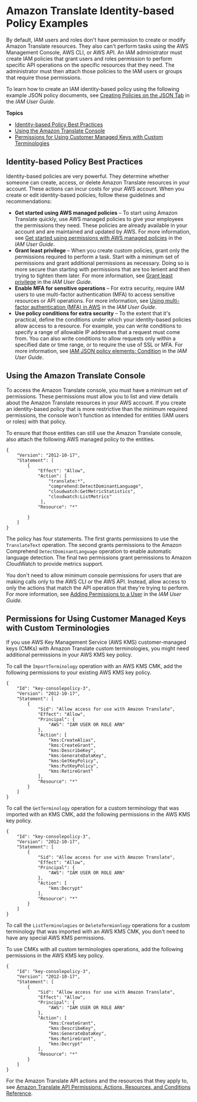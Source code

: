 # Amazon Translate Identity\-based Policy Examples<a name="security_iam_id-based-policy-examples"></a>

By default, IAM users and roles don't have permission to create or modify Amazon Translate resources\. They also can't perform tasks using the AWS Management Console, AWS CLI, or AWS API\. An IAM administrator must create IAM policies that grant users and roles permission to perform specific API operations on the specific resources that they need\. The administrator must then attach those policies to the IAM users or groups that require those permissions\.

To learn how to create an IAM identity\-based policy using the following example JSON policy documents, see [Creating Policies on the JSON Tab](https://docs.aws.amazon.com/IAM/latest/UserGuide/access_policies_create.html#access_policies_create-json-editor) in the *IAM User Guide*\.

**Topics**
+ [Identity\-based Policy Best Practices](#security_iam_service-with-iam-policy-best-practices)
+ [Using the Amazon Translate Console](#security_iam_id-based-policy-examples-console)
+ [Permissions for Using Customer Managed Keys with Custom Terminologies](#kms-permissions)

## Identity\-based Policy Best Practices<a name="security_iam_service-with-iam-policy-best-practices"></a>

Identity\-based policies are very powerful\. They determine whether someone can create, access, or delete Amazon Translate resources in your account\. These actions can incur costs for your AWS account\. When you create or edit identity\-based policies, follow these guidelines and recommendations:
+ **Get started using AWS managed policies** – To start using Amazon Translate quickly, use AWS managed policies to give your employees the permissions they need\. These policies are already available in your account and are maintained and updated by AWS\. For more information, see [Get started using permissions with AWS managed policies](https://docs.aws.amazon.com/IAM/latest/UserGuide/best-practices.html#bp-use-aws-defined-policies) in the *IAM User Guide*\.
+ **Grant least privilege** – When you create custom policies, grant only the permissions required to perform a task\. Start with a minimum set of permissions and grant additional permissions as necessary\. Doing so is more secure than starting with permissions that are too lenient and then trying to tighten them later\. For more information, see [Grant least privilege](https://docs.aws.amazon.com/IAM/latest/UserGuide/best-practices.html#grant-least-privilege) in the *IAM User Guide*\.
+ **Enable MFA for sensitive operations** – For extra security, require IAM users to use multi\-factor authentication \(MFA\) to access sensitive resources or API operations\. For more information, see [Using multi\-factor authentication \(MFA\) in AWS](https://docs.aws.amazon.com/IAM/latest/UserGuide/id_credentials_mfa.html) in the *IAM User Guide*\.
+ **Use policy conditions for extra security** – To the extent that it's practical, define the conditions under which your identity\-based policies allow access to a resource\. For example, you can write conditions to specify a range of allowable IP addresses that a request must come from\. You can also write conditions to allow requests only within a specified date or time range, or to require the use of SSL or MFA\. For more information, see [IAM JSON policy elements: Condition](https://docs.aws.amazon.com/IAM/latest/UserGuide/reference_policies_elements_condition.html) in the *IAM User Guide*\.

## Using the Amazon Translate Console<a name="security_iam_id-based-policy-examples-console"></a>

To access the Amazon Translate console, you must have a minimum set of permissions\. These permissions must allow you to list and view details about the Amazon Translate resources in your AWS account\. If you create an identity\-based policy that is more restrictive than the minimum required permissions, the console won't function as intended for entities \(IAM users or roles\) with that policy\.

To ensure that those entities can still use the Amazon Translate console, also attach the following AWS managed policy to the entities\.

```
{
    "Version": "2012-10-17",
    "Statement": [
        {
            "Effect": "Allow",
            "Action": [
                "translate:*",
                "comprehend:DetectDominantLanguage",
                "cloudwatch:GetMetricStatistics",
                "cloudwatch:ListMetrics"
             ],   
            "Resource": "*"

        }
    ]
}
```

The policy has four statements\. The first grants permissions to use the `TranslateText` operation\. The second grants permissions to the Amazon Comprehend `DetectDominantLanguage` operation to enable automatic language detection\. The final two permissions grant permissions to Amazon CloudWatch to provide metrics support\.

You don't need to allow minimum console permissions for users that are making calls only to the AWS CLI or the AWS API\. Instead, allow access to only the actions that match the API operation that they're trying to perform\. For more information, see [Adding Permissions to a User](https://docs.aws.amazon.com/IAM/latest/UserGuide/id_users_change-permissions.html#users_change_permissions-add-console) in the *IAM User Guide*\.

## Permissions for Using Customer Managed Keys with Custom Terminologies<a name="kms-permissions"></a>

If you use AWS Key Management Service \(AWS KMS\) customer\-managed keys \(CMKs\) with Amazon Translate custom terminologies, you might need additional permissions in your AWS KMS key policy\. 

To call the `ImportTerminology` operation with an AWS KMS CMK, add the following permissions to your existing AWS KMS key policy\.

```
{
    "Id": "key-consolepolicy-3",
    "Version": "2012-10-17",
    "Statement": [
        {
            "Sid": "Allow access for use with Amazon Translate",
            "Effect": "Allow",
            "Principal": {
                "AWS": "IAM USER OR ROLE ARN"
            },
            "Action": [
                "kms:CreateAlias",
                "kms:CreateGrant",
                "kms:DescribeKey",
                "kms:GenerateDataKey",
                "kms:GetKeyPolicy",
                "kms:PutKeyPolicy",
                "kms:RetireGrant"
            ],
            "Resource": "*"
        }
    ]
}
```

To call the `GetTerminology` operation for a custom terminology that was imported with an KMS CMK, add the following permissions in the AWS KMS key policy\.

```
{
    "Id": "key-consolepolicy-3",
    "Version": "2012-10-17",
    "Statement": [
        {
            "Sid": "Allow access for use with Amazon Translate",
            "Effect": "Allow",
            "Principal": {
                "AWS": "IAM USER OR ROLE ARN"
            },
            "Action": [
                "kms:Decrypt"
            ],
            "Resource": "*"
        }
    ]
}
```

To call the `ListTerminologies` or `DeleteTermionlogy` operations for a custom terminology that was imported with an AWS KMS CMK, you don't need to have any special AWS KMS permissions\.

To use CMKs with all custom terminologies operations, add the following permissions in the AWS KMS key policy\.

```
{
    "Id": "key-consolepolicy-3",
    "Version": "2012-10-17",
    "Statement": [
        {
            "Sid": "Allow access for use with Amazon Translate",
            "Effect": "Allow",
            "Principal": {
                "AWS": "IAM USER OR ROLE ARN"
            },
            "Action": [
                "kms:CreateGrant",
                "kms:DescribeKey",
                "kms:GenerateDataKey",
                "kms:RetireGrant",
                "kms:Decrypt"
            ],
            "Resource": "*"
        }
    ]
}
```

For the Amazon Translate API actions and the resources that they apply to, see [Amazon Translate API Permissions: Actions, Resources, and Conditions Reference](translate-api-permissions-ref.md)\.
